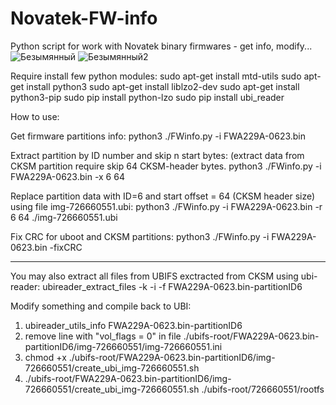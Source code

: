 # Novatek-FW-info
Python script for work with Novatek binary firmwares - get info, modify...
![Безымянный](https://user-images.githubusercontent.com/4955678/184808463-1b5d62b6-eb76-41d9-a75a-dbd019e8f60f.png)
![Безымянный2](https://user-images.githubusercontent.com/4955678/184808917-48616d07-9d85-4656-9c44-ca424bc82cca.png)

Require install few python modules:
sudo apt-get install mtd-utils
sudo apt-get install python3
sudo apt-get install liblzo2-dev
sudo apt-get install python3-pip
sudo pip install python-lzo
sudo pip install ubi_reader


How to use:

Get firmware partitions info:
python3 ./FWinfo.py -i FWA229A-0623.bin

Extract partition by ID number and skip n start bytes:
(extract data from CKSM partition require skip 64 CKSM-header bytes.
python3 ./FWinfo.py -i FWA229A-0623.bin -x 6 64

Replace partition data with ID=6 and start offset = 64 (CKSM header size) using file img-726660551.ubi:
python3 ./FWinfo.py -i FWA229A-0623.bin -r 6 64 ./img-726660551.ubi

Fix CRC for uboot and CKSM partitions:
python3 ./FWinfo.py -i FWA229A-0623.bin -fixCRC


-------------------------------------------------------------------------------------------------------------------------


You may also extract all files from UBIFS exctracted from CKSM using ubi-reader:
ubireader_extract_files -k -i -f FWA229A-0623.bin-partitionID6

Modify something and compile back to UBI:
1) ubireader_utils_info FWA229A-0623.bin-partitionID6
2) remove line with "vol_flags = 0" in file ./ubifs-root/FWA229A-0623.bin-partitionID6/img-726660551/img-726660551.ini
3) chmod +x ./ubifs-root/FWA229A-0623.bin-partitionID6/img-726660551/create_ubi_img-726660551.sh
4) ./ubifs-root/FWA229A-0623.bin-partitionID6/img-726660551/create_ubi_img-726660551.sh ./ubifs-root/726660551/rootfs


